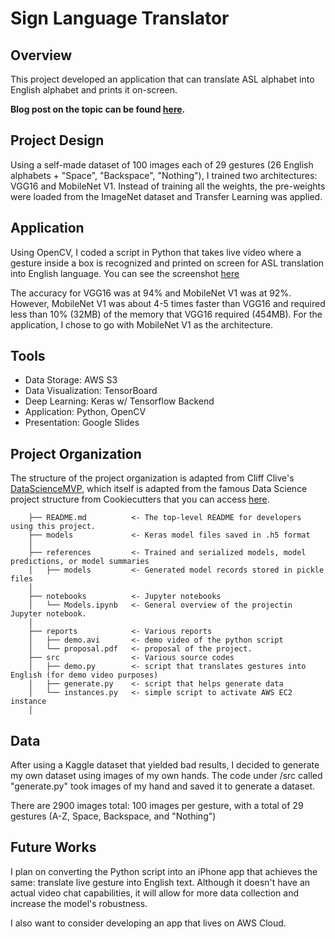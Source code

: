 # Sign Language Translator


## Overview

This project developed an application that can translate ASL alphabet into English alphabet and prints it on-screen.

**Blog post on the topic can be found [here](https://datatostories.com/posts/2019/06/25/asl-translator/).**

## Project Design

Using a self-made dataset of 100 images each of 29 gestures (26 English alphabets + "Space", "Backspace", "Nothing"), I trained two architectures: VGG16 and MobileNet V1. Instead of training all the weights, the pre-weights were loaded from the ImageNet dataset and Transfer Learning was applied.

## Application

Using OpenCV, I coded a script in Python that takes live video where a gesture inside a box is recognized and printed on screen for ASL translation into English language. You can see the screenshot [here](https://datatostories.s3-us-west-2.amazonaws.com/asl-app-screenshot.png)

The accuracy for VGG16 was at 94% and MobileNet V1 was at 92%. However, MobileNet V1 was about 4-5 times faster than VGG16 and required less than 10% (32MB) of the memory that VGG16 required (454MB). For the application, I chose to go with MobileNet V1 as the architecture.

## Tools

- Data Storage: AWS S3
- Data Visualization: TensorBoard
- Deep Learning: Keras w/ Tensorflow Backend
- Application: Python, OpenCV
- Presentation: Google Slides

## Project Organization

The structure of the project organization is adapted from Cliff Clive's [DataScienceMVP](https://github.com/cliffclive/datasciencemvp), which itself is adapted from the famous Data Science project structure from Cookiecutters that you can access [here](https://github.com/drivendata/cookiecutter-data-science/).

```
    ├── README.md          <- The top-level README for developers using this project.
    ├── models             <- Keras model files saved in .h5 format
    │  
    ├── references         <- Trained and serialized models, model predictions, or model summaries
    │   ├── models         <- Generated model records stored in pickle files
    │
    ├── notebooks          <- Jupyter notebooks
    │   └── Models.ipynb   <- General overview of the projectin Jupyter notebook.
    │
    ├── reports            <- Various reports
    │   ├── demo.avi       <- demo video of the python script
    │   └── proposal.pdf   <- proposal of the project.
    ├── src                <- Various source codes
    │   ├── demo.py        <- script that translates gestures into English (for demo video purposes)
    │   ├── generate.py    <- script that helps generate data
    │   └── instances.py   <- simple script to activate AWS EC2 instance
    │   
```
## Data

After using a Kaggle dataset that yielded bad results, I decided to generate my own dataset using images of my own hands. The code under /src called "generate.py" took images of my hand and saved it to generate a dataset.

There are 2900 images total: 100 images per gesture, with a total of 29 gestures (A-Z, Space, Backspace, and "Nothing")

## Future Works

I plan on converting the Python script into an iPhone app that achieves the same: translate live gesture into English text. Although it doesn't have an actual video chat capabilities, it will allow for more data collection and increase the model's robustness.

I also want to consider developing an app that lives on AWS Cloud.
